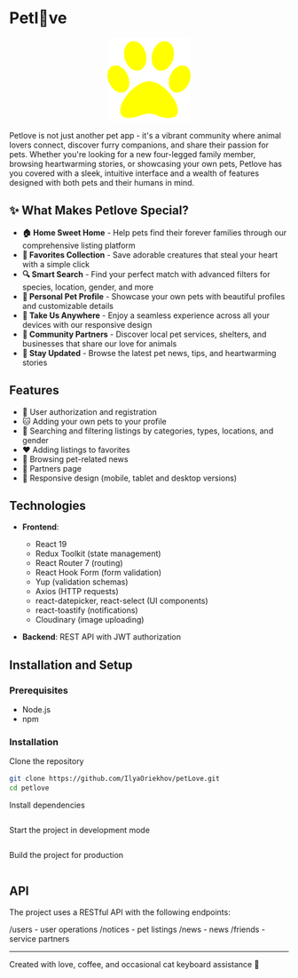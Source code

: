 # Petl💛ve

<p align="center">
  <img src="/public/paw.svg" alt="PetLove logo" width="150" />
</p>

Petlove is not just another pet app - it's a vibrant community where animal lovers connect, discover furry companions, and share their passion for pets. Whether you're looking for a new four-legged family member, browsing heartwarming stories, or showcasing your own pets, Petlove has you covered with a sleek, intuitive interface and a wealth of features designed with both pets and their humans in mind.

## ✨ What Makes Petlove Special?

- **🏠 Home Sweet Home** - Help pets find their forever families through our comprehensive listing platform
- **💖 Favorites Collection** - Save adorable creatures that steal your heart with a simple click
- **🔍 Smart Search** - Find your perfect match with advanced filters for species, location, gender, and more
- **👤 Personal Pet Profile** - Showcase your own pets with beautiful profiles and customizable details
- **📱 Take Us Anywhere** - Enjoy a seamless experience across all your devices with our responsive design
- **🤝 Community Partners** - Discover local pet services, shelters, and businesses that share our love for animals
- **📰 Stay Updated** - Browse the latest pet news, tips, and heartwarming stories

## Features

- 🔐 User authorization and registration
- 🐱 Adding your own pets to your profile
- 🔎 Searching and filtering listings by categories, types, locations, and gender
- ❤️ Adding listings to favorites
- 📰 Browsing pet-related news
- 🤝 Partners page
- 📱 Responsive design (mobile, tablet and desktop versions)

## Technologies

- **Frontend**:

  - React 19
  - Redux Toolkit (state management)
  - React Router 7 (routing)
  - React Hook Form (form validation)
  - Yup (validation schemas)
  - Axios (HTTP requests)
  - react-datepicker, react-select (UI components)
  - react-toastify (notifications)
  - Cloudinary (image uploading)

- **Backend**: REST API with JWT authorization

## Installation and Setup

### Prerequisites

- Node.js
- npm

### Installation

Clone the repository

```bash
git clone https://github.com/IlyaOriekhov/petLove.git
cd petlove
```

Install dependencies

```bash npm install

```

Start the project in development mode

```bash npm run dev

```

Build the project for production

```bash npm run build

```

## API

The project uses a RESTful API with the following endpoints:

/users - user operations
/notices - pet listings
/news - news
/friends - service partners

---

Created with love, coffee, and occasional cat keyboard assistance 🐾
